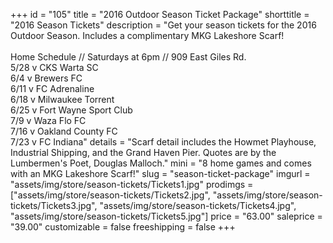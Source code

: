 +++
id = "105"
title = "2016 Outdoor Season Ticket Package"
shorttitle = "2016 Season Tickets"
description = "Get your season tickets for the 2016 Outdoor Season. Includes a complimentary MKG Lakeshore Scarf!<br><br>Home Schedule // Saturdays at 6pm // 909 East Giles Rd.<br>5/28 v CKS Warta SC<br>6/4 v Brewers FC<br>6/11 v FC Adrenaline<br>6/18 v Milwaukee Torrent<br>6/25 v Fort Wayne Sport Club<br>7/9 v Waza Flo FC<br>7/16 v Oakland County FC<br>7/23 v FC Indiana"
details = "Scarf detail includes the Howmet Playhouse, Industrial Shipping, and the Grand Haven Pier. Quotes are by the Lumbermen's Poet, Douglas Malloch."
mini = "8 home games and comes with an MKG Lakeshore Scarf!"
slug = "season-ticket-package"
imgurl = "assets/img/store/season-tickets/Tickets1.jpg"
prodimgs = ["assets/img/store/season-tickets/Tickets2.jpg", "assets/img/store/season-tickets/Tickets3.jpg", "assets/img/store/season-tickets/Tickets4.jpg", "assets/img/store/season-tickets/Tickets5.jpg"]
price = "63.00"
saleprice = "39.00"
customizable = false
freeshipping = false
+++
